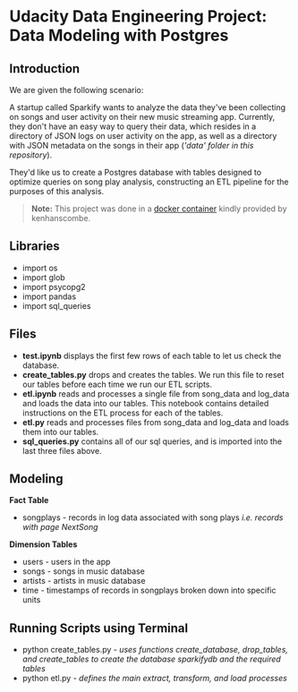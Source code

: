 # Udacity Data Engineering Project: Data Modeling with Postgres

## Introduction

We are given the following scenario:

A startup called Sparkify wants to analyze the data they've been collecting on songs and user activity on their new music streaming app. Currently, they don't have an easy way to query their data, which resides in a directory of JSON logs on user activity on the app, as well as a directory with JSON metadata on the songs in their app (*'data' folder in this repository*).

They'd like us to create a Postgres database with tables designed to optimize queries on song play analysis, constructing an ETL pipeline for the purposes of this analysis.

> **Note:** This project was done in a [docker container](https://github.com/kenhanscombe/project-postgres) kindly provided by kenhanscombe.

## Libraries

* import os
* import glob
* import psycopg2
* import pandas
* import sql_queries

## Files
* **test.ipynb** displays the first few rows of each table to let us check the database.
* **create_tables.py** drops and creates the tables. We run this file to reset our tables before each time we run our ETL scripts.
* **etl.ipynb** reads and processes a single file from song_data and log_data and loads the data into our tables. This notebook contains detailed instructions on the ETL process for each of the tables.
* **etl.py** reads and processes files from song_data and log_data and loads them into our tables.
* **sql_queries.py** contains all of our sql queries, and is imported into the last three files above.

## Modeling

**Fact Table**
* songplays - records in log data associated with song plays *i.e. records with page NextSong*

**Dimension Tables**
* users - users in the app
* songs - songs in music database
* artists - artists in music database
* time - timestamps of records in songplays broken down into specific units

## Running Scripts using Terminal
* python create_tables.py *- uses functions create_database, drop_tables, and create_tables to create the database sparkifydb and the required tables*
* python etl.py *- defines the main extract, transform, and load processes*
